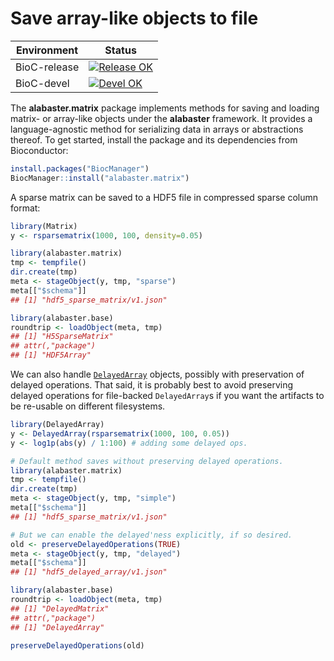# Save array-like objects to file

|Environment|Status|
|---|---|
|BioC-release|[![Release OK](https://bioconductor.org/shields/build/release/bioc/alabaster.matrix.svg)](http://bioconductor.org/checkResults/release/bioc-LATEST/alabaster.matrix/)|
|BioC-devel|[![Devel OK](https://bioconductor.org/shields/build/devel/bioc/alabaster.matrix.svg)](http://bioconductor.org/checkResults/devel/bioc-LATEST/alabaster.matrix/)|

The **alabaster.matrix** package implements methods for saving and loading matrix- or array-like objects under the **alabaster** framework.
It provides a language-agnostic method for serializing data in arrays or abstractions thereof.
To get started, install the package and its dependencies from Bioconductor:

```r
install.packages("BiocManager")
BiocManager::install("alabaster.matrix")
```

A sparse matrix can be saved to a HDF5 file in compressed sparse column format:

```r
library(Matrix)
y <- rsparsematrix(1000, 100, density=0.05)

library(alabaster.matrix)
tmp <- tempfile()
dir.create(tmp)
meta <- stageObject(y, tmp, "sparse")
meta[["$schema"]]
## [1] "hdf5_sparse_matrix/v1.json"

library(alabaster.base)
roundtrip <- loadObject(meta, tmp)
## [1] "H5SparseMatrix"
## attr(,"package")
## [1] "HDF5Array"
```

We can also handle [`DelayedArray`](https://bioconductor.org/packages/DelayedArray) objects, possibly with preservation of delayed operations.
That said, it is probably best to avoid preserving delayed operations for file-backed `DelayedArray`s if you want the artifacts to be re-usable on different filesystems.

```r
library(DelayedArray)
y <- DelayedArray(rsparsematrix(1000, 100, 0.05))
y <- log1p(abs(y) / 1:100) # adding some delayed ops.

# Default method saves without preserving delayed operations.
library(alabaster.matrix)
tmp <- tempfile()
dir.create(tmp)
meta <- stageObject(y, tmp, "simple")
meta[["$schema"]]
## [1] "hdf5_sparse_matrix/v1.json"

# But we can enable the delayed'ness explicitly, if so desired.
old <- preserveDelayedOperations(TRUE)
meta <- stageObject(y, tmp, "delayed")
meta[["$schema"]]
## [1] "hdf5_delayed_array/v1.json"

library(alabaster.base)
roundtrip <- loadObject(meta, tmp)
## [1] "DelayedMatrix"
## attr(,"package")
## [1] "DelayedArray"

preserveDelayedOperations(old)
``` 
